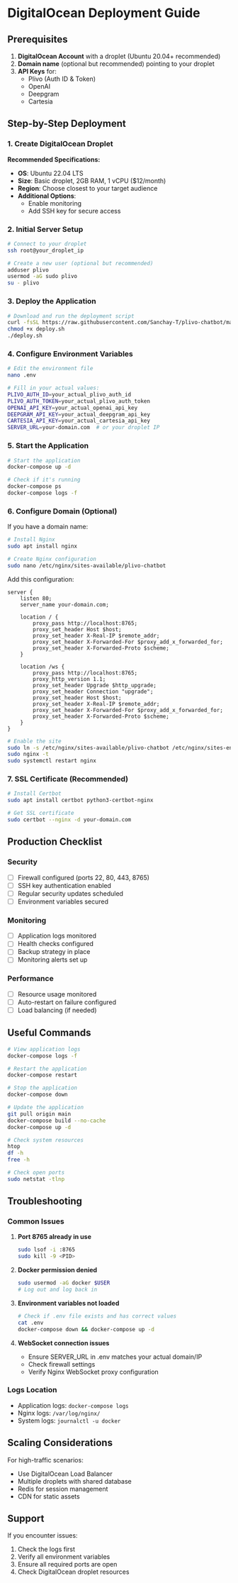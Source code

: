 # DigitalOcean Deployment Guide

## Prerequisites

1. **DigitalOcean Account** with a droplet (Ubuntu 20.04+ recommended)
2. **Domain name** (optional but recommended) pointing to your droplet
3. **API Keys** for:
   - Plivo (Auth ID & Token)
   - OpenAI
   - Deepgram
   - Cartesia

## Step-by-Step Deployment

### 1. Create DigitalOcean Droplet

**Recommended Specifications:**
- **OS**: Ubuntu 22.04 LTS
- **Size**: Basic droplet, 2GB RAM, 1 vCPU ($12/month)
- **Region**: Choose closest to your target audience
- **Additional Options**: 
  - Enable monitoring
  - Add SSH key for secure access

### 2. Initial Server Setup

```bash
# Connect to your droplet
ssh root@your_droplet_ip

# Create a new user (optional but recommended)
adduser plivo
usermod -aG sudo plivo
su - plivo
```

### 3. Deploy the Application

```bash
# Download and run the deployment script
curl -fsSL https://raw.githubusercontent.com/Sanchay-T/plivo-chatbot/main/deploy.sh -o deploy.sh
chmod +x deploy.sh
./deploy.sh
```

### 4. Configure Environment Variables

```bash
# Edit the environment file
nano .env

# Fill in your actual values:
PLIVO_AUTH_ID=your_actual_plivo_auth_id
PLIVO_AUTH_TOKEN=your_actual_plivo_auth_token
OPENAI_API_KEY=your_actual_openai_api_key
DEEPGRAM_API_KEY=your_actual_deepgram_api_key
CARTESIA_API_KEY=your_actual_cartesia_api_key
SERVER_URL=your-domain.com  # or your droplet IP
```

### 5. Start the Application

```bash
# Start the application
docker-compose up -d

# Check if it's running
docker-compose ps
docker-compose logs -f
```

### 6. Configure Domain (Optional)

If you have a domain name:

```bash
# Install Nginx
sudo apt install nginx

# Create Nginx configuration
sudo nano /etc/nginx/sites-available/plivo-chatbot
```

Add this configuration:
```nginx
server {
    listen 80;
    server_name your-domain.com;

    location / {
        proxy_pass http://localhost:8765;
        proxy_set_header Host $host;
        proxy_set_header X-Real-IP $remote_addr;
        proxy_set_header X-Forwarded-For $proxy_add_x_forwarded_for;
        proxy_set_header X-Forwarded-Proto $scheme;
    }

    location /ws {
        proxy_pass http://localhost:8765;
        proxy_http_version 1.1;
        proxy_set_header Upgrade $http_upgrade;
        proxy_set_header Connection "upgrade";
        proxy_set_header Host $host;
        proxy_set_header X-Real-IP $remote_addr;
        proxy_set_header X-Forwarded-For $proxy_add_x_forwarded_for;
        proxy_set_header X-Forwarded-Proto $scheme;
    }
}
```

```bash
# Enable the site
sudo ln -s /etc/nginx/sites-available/plivo-chatbot /etc/nginx/sites-enabled/
sudo nginx -t
sudo systemctl restart nginx
```

### 7. SSL Certificate (Recommended)

```bash
# Install Certbot
sudo apt install certbot python3-certbot-nginx

# Get SSL certificate
sudo certbot --nginx -d your-domain.com
```

## Production Checklist

### Security
- [ ] Firewall configured (ports 22, 80, 443, 8765)
- [ ] SSH key authentication enabled
- [ ] Regular security updates scheduled
- [ ] Environment variables secured

### Monitoring
- [ ] Application logs monitored
- [ ] Health checks configured
- [ ] Backup strategy in place
- [ ] Monitoring alerts set up

### Performance
- [ ] Resource usage monitored
- [ ] Auto-restart on failure configured
- [ ] Load balancing (if needed)

## Useful Commands

```bash
# View application logs
docker-compose logs -f

# Restart the application
docker-compose restart

# Stop the application
docker-compose down

# Update the application
git pull origin main
docker-compose build --no-cache
docker-compose up -d

# Check system resources
htop
df -h
free -h

# Check open ports
sudo netstat -tlnp
```

## Troubleshooting

### Common Issues

1. **Port 8765 already in use**
   ```bash
   sudo lsof -i :8765
   sudo kill -9 <PID>
   ```

2. **Docker permission denied**
   ```bash
   sudo usermod -aG docker $USER
   # Log out and log back in
   ```

3. **Environment variables not loaded**
   ```bash
   # Check if .env file exists and has correct values
   cat .env
   docker-compose down && docker-compose up -d
   ```

4. **WebSocket connection issues**
   - Ensure SERVER_URL in .env matches your actual domain/IP
   - Check firewall settings
   - Verify Nginx WebSocket proxy configuration

### Logs Location
- Application logs: `docker-compose logs`
- Nginx logs: `/var/log/nginx/`
- System logs: `journalctl -u docker`

## Scaling Considerations

For high-traffic scenarios:
- Use DigitalOcean Load Balancer
- Multiple droplets with shared database
- Redis for session management
- CDN for static assets

## Support

If you encounter issues:
1. Check the logs first
2. Verify all environment variables
3. Ensure all required ports are open
4. Check DigitalOcean droplet resources 
